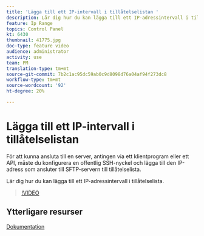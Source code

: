 ```yaml
---
title: 'Lägga till ett IP-intervall i tillåtelselistan '
description: Lär dig hur du kan lägga till ett IP-adressintervall i tillåtelselista.
feature: Ip Range
topics: Control Panel
kt: 6430
thumbnail: 41775.jpg
doc-type: feature video
audience: administrator
activity: use
team: PM
translation-type: tm+mt
source-git-commit: 7b2c1ac95dc59ab0c9d8098d76a04af94f273dc8
workflow-type: tm+mt
source-wordcount: '92'
ht-degree: 20%

---
```



# Lägga till ett IP-intervall i tillåtelselistan

För att kunna ansluta till en server, antingen via ett klientprogram eller ett API, måste du konfigurera en offentlig SSH-nyckel och lägga till den IP-adress som ansluter till SFTP-servern till tillåtelselista.

Lär dig hur du kan lägga till ett IP-adressintervall i tillåtelselista.

>[!VIDEO](https://video.tv.adobe.com/v/41775?quality=12)

## Ytterligare resurser

[Dokumentation](https://docs.adobe.com/content/help/en/control-panel/using/sftp-management/ip-range-allow-listing.html)
